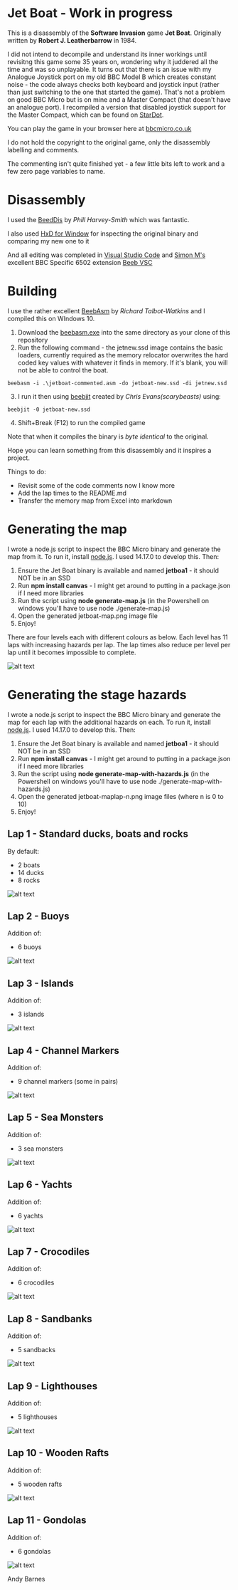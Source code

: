 # Jet Boat - Work in progress

This is a disassembly of the **Software Invasion** game **Jet Boat**.  Originally written by **Robert J. Leatherbarrow** in 1984.

I did not intend to decompile and understand its inner workings until revisitng this game some 35 years on, wondering why it juddered all the time and was so unplayable. It turns out that there is an issue with my Analogue Joystick port on my old BBC Model B which creates constant noise - the code always checks both keyboard and joystick input (rather than just switching to the one that started the game).  That's not a problem on good BBC Micro but is on mine and a Master Compact (that doesn't have an analogue port).  I recompiled a version that disabled joystick support for the Master Compact, which can be found on [StarDot](https://stardot.org.uk/forums/viewtopic.php?p=319995#p319995).

You can play the game in your browser here at [bbcmicro.co.uk](http://www.bbcmicro.co.uk/game.php?id=187)

I do not hold the copyright to the original game, only the disassembly labelling and comments.

The commenting isn't quite finished yet - a few little bits left to work and a few zero page variables to name.

# Disassembly

I used the [BeedDis](https://github.com/prime6809/BeebDis) by *Phill Harvey-Smith* which was fantastic.

I also used [HxD for Window](https://mh-nexus.de/en/hxd/) for inspecting the original binary and comparing my new one to it

And all editing was completed in [Visual Studio Code](https://code.visualstudio.com/) and [Simon M's](https://github.com/simondotm) excellent BBC Specific 6502 extension [Beeb VSC](https://marketplace.visualstudio.com/items?itemName=simondotm.beeb-vsc)

# Building

I use the rather excellent [BeebAsm](https://github.com/stardot/beebasm) by *Richard Talbot-Watkins* and I compiled this on WIndows 10.

1. Download the [beebasm.exe](https://github.com/stardot/beebasm/blob/master/beebasm.exe) into the same directory as your clone of this repository
2. Run the following command - the jetnew.ssd image contains the basic loaders, currently required as the memory relocator overwrites the hard coded key values with whatever it finds in memory.  If it's blank, you will not be able to control the boat.

```beebasm -i .\jetboat-commented.asm -do jetboat-new.ssd -di jetnew.ssd```

3. I run it then using [beebjit](https://github.com/scarybeasts/beebjit) created by *Chris Evans(scarybeasts)* using:

```beebjit -0 jetboat-new.ssd```

4. Shift+Break (F12) to run the compiled game

Note that when it compiles the binary is *byte identical* to the original.

Hope you can learn something from this disassembly and it inspires a project. 

Things to do:
- Revisit some of the code comments now I know more
- Add the lap times to the README.md
- Transfer the memory map from Excel into markdown

# Generating the map

I wrote a node.js script to inspect the BBC Micro binary and generate the map from it. To run it, install [node.js](https://nodejs.org/en/download/).  I used 14.17.0 to develop this.  Then:

1. Ensure the Jet Boat binary is available and named **jetboa1** - it should NOT be in an SSD
2. Run **npm install canvas** - I might get around to putting in a package.json if I need more libraries
3. Run the script using **node generate-map.js** (in the Powershell on windows you'll have to use node ./generate-map.js)
4. Open the generated jetboat-map.png image file
5. Enjoy!

There are four levels each with different colours as below.  Each level has 11 laps with increasing hazards per lap.  The lap times also reduce per level per lap until it becomes impossible to complete.

![alt text](https://github.com/ajgbarnes/bbc-micro-jet-boat/blob/main/jetboat-map-scheme-all.png "Jet Boat Map - All Colour Schemes Tessellated")

# Generating the stage hazards


I wrote a node.js script to inspect the BBC Micro binary and generate the map for each lap with the additional hazards on each. To run it, install [node.js](https://nodejs.org/en/download/).  I used 14.17.0 to develop this.  Then:

1. Ensure the Jet Boat binary is available and named **jetboa1** - it should NOT be in an SSD
2. Run **npm install canvas** - I might get around to putting in a package.json if I need more libraries
3. Run the script using **node generate-map-with-hazards.js** (in the Powershell on windows you'll have to use node ./generate-map-with-hazards.js)
4. Open the generated jetboat-maplap-n.png image files (where n is 0 to 10)
5. Enjoy!

## Lap 1 - Standard ducks, boats and rocks

By default:

- 2 boats
- 14 ducks
- 8 rocks

![alt text](https://github.com/ajgbarnes/bbc-micro-jet-boat/blob/main/jetboat-map-lap-0.png "Jet Boat Map - Lap 1")

## Lap 2 - Buoys

Addition of:
- 6 buoys

![alt text](https://github.com/ajgbarnes/bbc-micro-jet-boat/blob/main/jetboat-map-lap-1.png "Jet Boat Map - Lap 2")

## Lap 3 - Islands

Addition of:
- 3 islands

![alt text](https://github.com/ajgbarnes/bbc-micro-jet-boat/blob/main/jetboat-map-lap-2.png "Jet Boat Map - Lap 3")

## Lap 4 - Channel Markers

Addition of:
- 9 channel markers (some in pairs)

![alt text](https://github.com/ajgbarnes/bbc-micro-jet-boat/blob/main/jetboat-map-lap-3.png "Jet Boat Map - Lap 4")

## Lap 5 - Sea Monsters

Addition of:
- 3 sea monsters

![alt text](https://github.com/ajgbarnes/bbc-micro-jet-boat/blob/main/jetboat-map-lap-4.png "Jet Boat Map - Lap 5")

## Lap 6 - Yachts

Addition of:
- 6 yachts

![alt text](https://github.com/ajgbarnes/bbc-micro-jet-boat/blob/main/jetboat-map-lap-5.png "Jet Boat Map - Lap 6")

## Lap 7 - Crocodiles

Addition of:
- 6 crocodiles

![alt text](https://github.com/ajgbarnes/bbc-micro-jet-boat/blob/main/jetboat-map-lap-6.png "Jet Boat Map - Lap 7")

## Lap 8 - Sandbanks

Addition of:
- 5 sandbacks

![alt text](https://github.com/ajgbarnes/bbc-micro-jet-boat/blob/main/jetboat-map-lap-7.png "Jet Boat Map - Lap 8")

## Lap 9 - Lighthouses

Addition of:
- 5 lighthouses

![alt text](https://github.com/ajgbarnes/bbc-micro-jet-boat/blob/main/jetboat-map-lap-8.png "Jet Boat Map - Lap 9")

## Lap 10 - Wooden Rafts

Addition of:
- 5 wooden rafts

![alt text](https://github.com/ajgbarnes/bbc-micro-jet-boat/blob/main/jetboat-map-lap-9.png "Jet Boat Map - Lap 10")

## Lap 11 - Gondolas

Addition of:
- 6 gondolas

![alt text](https://github.com/ajgbarnes/bbc-micro-jet-boat/blob/main/jetboat-map-lap-10.png "Jet Boat Map - Lap 11")


Andy Barnes